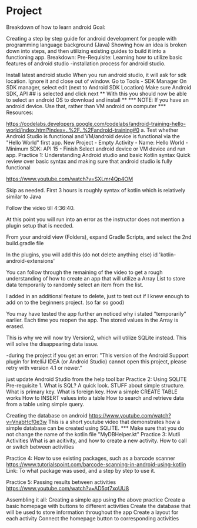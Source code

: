 # Project
Breakdown of how to learn android
Goal:

Creating a step by step guide for android development for people with programming language background (Java)
Showing how an idea is broken down into steps, and then utilizing existing guides to build it into a functioning app.
Breakdown:
Pre-Requisite: Learning how to utilize basic features of android studio
-installation process for android studio.

Install latest android studio
When you run android studio, it will ask for sdk location. Ignore it and close out of window.
Go to Tools - SDK Manager
On SDK manager, select edit (next to Android SDK Location)
Make sure Android SDK, API ## is selected and click next
** With this you should now be able to select an android OS to download and install ** *** NOTE: If you have an android device. Use that, rather than VM android on computer *** Resources:

https://codelabs.developers.google.com/codelabs/android-training-hello-world/index.html?index=..%2F..%2Fandroid-training#0 a. Test whether Android Studio is functional and VM/android device is functional via the "Hello World" first app.
New Project - Empty Activity - Name: Hello World - Minimum SDK: API 15 - Finish
Select android device or VM device and run app.
Practice 1: Understanding Android studio and basic Kotlin syntax
Quick review over basic syntax and making sure that android studio is fully functional

https://www.youtube.com/watch?v=SXLmr4Qp4OM

Skip as needed. First 3 hours is roughly syntax of kotlin which is relatively similar to Java

Follow the video till 4:36:40.

At this point you will run into an error as the instructor does not mention a plugin setup that is needed.

From your android view (Folders), expand Gradle Scripts, and select the 2nd build.gradle file

In the plugins, you will add this (do not delete anything else)
id 'kotlin-android-extensions'

You can follow through the remaining of the video to get a rough understanding of how to create an app that will utilize a Array List to store data temporarily to randomly select an item from the list.

I added in an additional feature to delete, just to test out if I knew enough to add on to the beginners project. (so far so good)

You may have tested the app further an noticed why i stated "temporarily" earlier. Each time you reopen the app. The stored values in the Array is erased.

This is why we will now try Version2, which will utilize SQLite instead. This will solve the disappearing data issue.

-during the project if you get an error: "This version of the Android Support plugin for IntelliJ IDEA (or Android Studio) cannot open this project, please retry with version 4.1 or newer."

just update Android Studio from the help tool bar
Practice 2: Using SQLITE
Pre-requisite 1. What is SQL? A quick look.
STUFF about simple structure. What is primary key. What is foreign key. How a simple CREATE TABLE works How to INSERT values into a table How to search and retrieve data from a table using simple query.

Creating the database on android
https://www.youtube.com/watch?v=VnabHcf0e3w
This is a short youtube video that demonstrates how a simple database can be created using SQLITE. *** Make sure that you do not change the name of the kotlin file "MyDBHelper.kt"
Practice 3: Mutli Activities
What is an acitivity, and how to create a new activity. How to call or switch between activities

Practice 4: How to use existing packages, such as a barcode scanner
https://www.tutorialspoint.com/barcode-scanning-in-android-using-kotlin Link: To what package was used, and a step by step to use it.

Practice 5: Passing results between activities
https://www.youtube.com/watch?v=AD5qt7xoUU8

Assembling it all: Creating a simple app using the above practice
Create a basic homepage with buttons to different activities
Create the database that will be used to store information throughout the app
Create a layout for each activity
Connect the homepage button to corresponding activities
